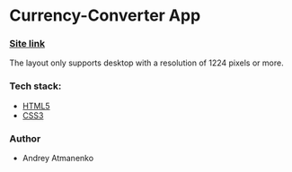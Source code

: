 # Currency-Converter App

### [Site link](https://htmlandcssandjspro.github.io/Antools/)

The layout only supports desktop with a resolution of 1224 pixels or more.

### Tech stack:

- [HTML5](https://en.wikipedia.org/wiki/HTML5)
- [CSS3](https://en.wikipedia.org/wiki/CSS)


### Author

- Andrey Atmanenko